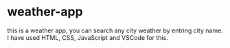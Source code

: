 # weather-app
this is a weather app, you can search any city weather by entring city name.
I have used HTML, CSS, JavaScript and VSCode for this.
